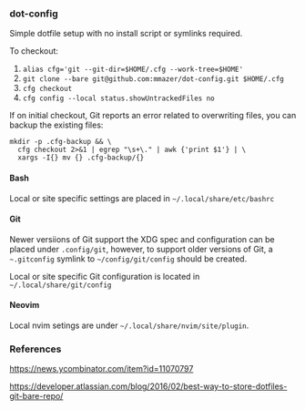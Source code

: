 ### dot-config

Simple dotfile setup with no install script or symlinks required.

To checkout:

 1. `alias cfg='git --git-dir=$HOME/.cfg --work-tree=$HOME'`
 2. `git clone --bare git@github.com:mmazer/dot-config.git $HOME/.cfg`
 3. `cfg checkout`
 4. `cfg config --local status.showUntrackedFiles no`

If on initial checkout, Git reports an error related to overwriting files, you
can backup the existing files:

    mkdir -p .cfg-backup && \
      cfg checkout 2>&1 | egrep "\s+\." | awk {'print $1'} | \
      xargs -I{} mv {} .cfg-backup/{}

#### Bash

Local or site specific settings are placed in `~/.local/share/etc/bashrc`

#### Git

Newer versiions of Git support the XDG spec and configuration can be placed
under `.config/git`, however, to support older versions of Git, a `~.gitconfig`
symlink to `~/config/git/config` should be created.

Local or site specific Git configuration is located in
`~/.local/share/git/config`

#### Neovim

Local nvim setings are under `~/.local/share/nvim/site/plugin`.

### References

<https://news.ycombinator.com/item?id=11070797>

<https://developer.atlassian.com/blog/2016/02/best-way-to-store-dotfiles-git-bare-repo/>
